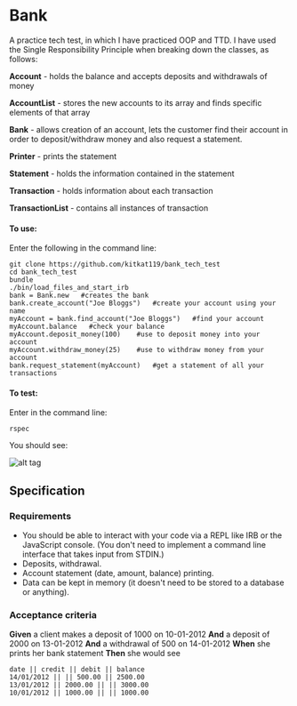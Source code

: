 # Bank

A practice tech test, in which I have practiced OOP and TTD. I have used the Single Responsibility Principle when breaking down the classes, as follows:

__Account__    - holds the balance and accepts deposits and withdrawals of money

__AccountList__   - stores the new accounts to its array and finds specific elements of that array

__Bank__    - allows creation of an account, lets the customer find their account in order to deposit/withdraw money and also request a statement.

__Printer__    - prints the statement       

__Statement__    - holds the information contained in the statement

__Transaction__    - holds information about each transaction

__TransactionList__    - contains all instances of transaction

#### To use:

Enter the following in the command line:

```
git clone https://github.com/kitkat119/bank_tech_test
cd bank_tech_test
bundle
./bin/load_files_and_start_irb
bank = Bank.new   #creates the bank
bank.create_account("Joe Bloggs")   #create your account using your name
myAccount = bank.find_account("Joe Bloggs")   #find your account
myAccount.balance   #check your balance    
myAccount.deposit_money(100)    #use to deposit money into your account
myAccount.withdraw_money(25)    #use to withdraw money from your account
bank.request_statement(myAccount)   #get a statement of all your transactions
```

#### To test:
Enter in the command line:
```
rspec
```
You should see:

![alt tag](https://user-images.githubusercontent.com/26767598/30070507-9134c1ec-925b-11e7-8320-19efd373bacf.png)


## Specification

### Requirements

* You should be able to interact with your code via a REPL like IRB or the JavaScript console.  (You don't need to implement a command line interface that takes input from STDIN.)
* Deposits, withdrawal.
* Account statement (date, amount, balance) printing.
* Data can be kept in memory (it doesn't need to be stored to a database or anything).

### Acceptance criteria

**Given** a client makes a deposit of 1000 on 10-01-2012
**And** a deposit of 2000 on 13-01-2012
**And** a withdrawal of 500 on 14-01-2012
**When** she prints her bank statement
**Then** she would see

```
date || credit || debit || balance
14/01/2012 || || 500.00 || 2500.00
13/01/2012 || 2000.00 || || 3000.00
10/01/2012 || 1000.00 || || 1000.00
```
